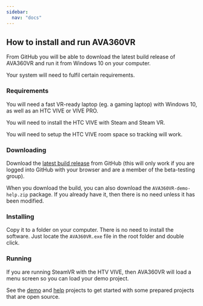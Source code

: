 ```yaml
---
sidebar:
  nav: "docs"
---
```


## How to install and run AVA360VR

From GitHub you will be able to download the latest build release of AVA360VR and run it from Windows 10 on your computer.

Your system will need to fulfil certain requirements.

### Requirements

You will need a fast VR-ready laptop (eg. a gaming laptop) with Windows 10, as well as an HTC VIVE or VIVE PRO.

You will need to install the HTC VIVE with Steam and Steam VR. 

You will need to setup the HTC VIVE room space so tracking will work.

### Downloading

Download the [latest build release](https://github.com/BigSoftVideo/AVA360VR-beta-testing/releases) from GitHub (this will only work if you are logged into GitHub with your browser and are a member of the beta-testing group). 

When you download the build, you can also download the `AVA360VR-demo-help.zip` package. If you already have it, then there is no need unless it has been modified.

### Installing

Copy it to a folder on your computer. There is no need to install the software. Just locate the `AVA360VR.exe` file in the root folder and double click.

### Running

If you are running SteamVR with the HTV VIVE, then AVA360VR will load a menu screen so you can load your demo project.

See the [demo](demo.md) and [help](help.md) projects to get started with some prepared projects that are open source.